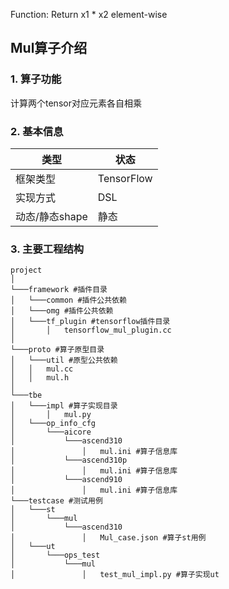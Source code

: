 Function: Return x1 * x2 element-wise

## Mul算子介绍
### 1. 算子功能
计算两个tensor对应元素各自相乘


### 2. 基本信息
| **类型**       | **状态**    |
|-------------|---------------|
| 框架类型    | TensorFlow  |
| 实现方式 | DSL      |
| 动态/静态shape  | 静态 |

### 3. 主要工程结构
```
project
│
└───framework #插件目录
│   └───common #插件公共依赖
│   └───omg #插件公共依赖
│   └───tf_plugin #tensorflow插件目录
│       │   tensorflow_mul_plugin.cc
│
└───proto #算子原型目录
│   └───util #原型公共依赖
│   │   mul.cc
│   │   mul.h
│
└───tbe
│   └───impl #算子实现目录
│       │   mul.py
│   └───op_info_cfg
│       └───aicore
│           └───ascend310
│               │   mul.ini #算子信息库
│           └───ascend310p
│               │   mul.ini #算子信息库
│           └───ascend910
│               │   mul.ini #算子信息库
└───testcase #测试用例
│   └───st
│       └───mul
│           └───ascend310
│               │   Mul_case.json #算子st用例
│   └───ut
│       └───ops_test
│           └───mul
│               │   test_mul_impl.py #算子实现ut
```
